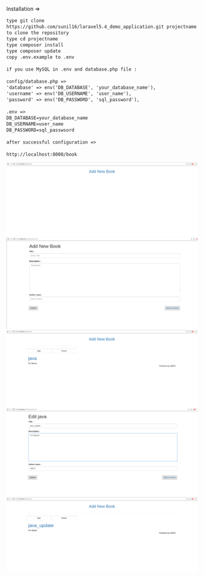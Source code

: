 Installation =>

    type git clone https://github.com/sunil16/laravel5.4_demo_application.git projectname to clone the repository
    type cd projectname
    type composer install
    type composer update
    copy .env.example to .env

    if you use MySQL in .env and database.php file :

    config/database.php =>
    'database' => env('DB_DATABASE', 'your_database_name'),
    'username' => env('DB_USERNAME', 'user_name'),
    'password' => env('DB_PASSWORD', 'sql_password'),

    .env =>
    DB_DATABASE=your_database_name
    DB_USERNAME=user_name
    DB_PASSWORD=sql_passwsord

    after successful configuration =>

    http://localhost:8000/book

   ![myimage-alt-tag](https://github.com/sunil16/laravel5.4_demo_application/blob/master/public/img/Selection_012.png)
      ![myimage-alt-tag](https://github.com/sunil16/laravel5.4_demo_application/blob/master/public/img/Selection_013.png)
         ![myimage-alt-tag](https://github.com/sunil16/laravel5.4_demo_application/blob/master/public/img/Selection_014.png)
            ![myimage-alt-tag](https://github.com/sunil16/laravel5.4_demo_application/blob/master/public/img/Selection_015.png)
            ![myimage-alt-tag](https://github.com/sunil16/laravel5.4_demo_application/blob/master/public/img/Selection_016.png)
